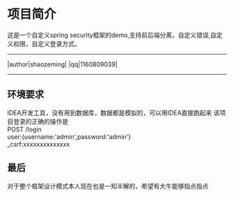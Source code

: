 # 项目简介
这是一个自定义spring security框架的demo,支持前后端分离，自定义错误,自定义权限，自定义登录方式。

<hr/>

|author|shaozeming|
|qq|1160809039|

<hr/>

## 环境要求
IDEA开发工具，没有用到数据库，数据都是模拟的，可以用IDEA直接跑起来
该项目登录的正确的操作是<br/>
POST  /login <br/>
       user:{username:'admin',password:'admin'}<br/>
       _csrf:xxxxxxxxxxxxxx <br/>

## 最后
对于整个框架设计模式本人现在也是一知半解的，希望有大牛能够指点指点
